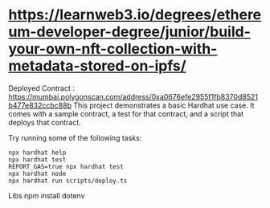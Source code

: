 # https://learnweb3.io/degrees/ethereum-developer-degree/junior/build-your-own-nft-collection-with-metadata-stored-on-ipfs/

Deployed Contract : https://mumbai.polygonscan.com/address/0xa0676efe2955f1fb8370d8521b477e832ccbc88b
This project demonstrates a basic Hardhat use case. It comes with a sample contract, a test for that contract, and a script that deploys that contract.

Try running some of the following tasks:

```shell
npx hardhat help
npx hardhat test
REPORT_GAS=true npx hardhat test
npx hardhat node
npx hardhat run scripts/deploy.ts
```

Libs
npm install dotenv
